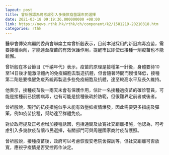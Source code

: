 ```yaml
---
layout: post
title: 曾祈殷認為可考慮引入多幾款疫苗讓市民選擇
date: 2021-03-18 09:19:36.000000000 +08:00
link: https://news.rthk.hk/rthk/ch/component/k2/1581219-20210318.htm
categories: rthk
---
```


醫學會傳染病顧問委員會聯席主席曾祈殷表示，目前本港採用的新冠病毒疫苗，需要接種兩劑，才能達至疫苗的有效保護作用，提醒市民即使已接種一劑疫苗也不能鬆懈。

曾祈殷在本台節目《千禧年代》表示，疫苗的原理是接種第一針後，身體要待10至14日後才能激活體內的免疫細胞去製造抗體，但會隨著時間而慢慢降低，接種第二劑是要喚醒免疫系統再製造多些免疫細胞及抗體，達至較高水平及長久維持。

他表示，接種疫苗後一兩天未會有保護作用，估計一名接種過疫苗的確診警員，可能是接種前已接觸病毒，也有可能是接種後疏於防範，但很難界定前者或後者。

曾祈殷說，現行的抗疫措施似乎未能有效壓抑疫情爆發，因此需要更多措施及彈藥，例如疫苗接種，幫助達至群體免疫。

對於政府提及正考慮增加接種誘因，包括通關及放寬社交距離措施，他認為，可考慮引入多幾款疫苗讓市民選擇，有關部門可與周邊國家商討疫苗護照。

曾祈殷說，接種疫苗後，政府可以考慮恢復安老院舍探訪等，但社交距離可否放寬，應視乎疫情是否受控再作決定。
